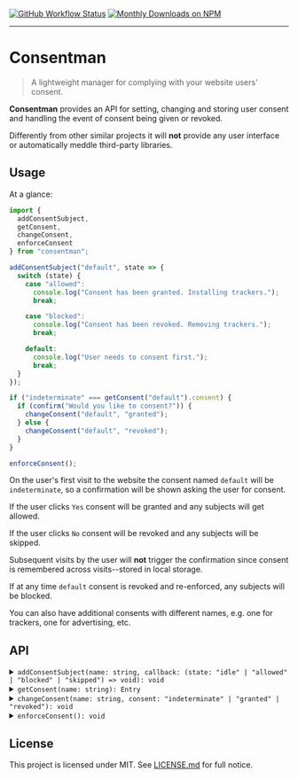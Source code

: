 [![GitHub Workflow Status](https://img.shields.io/github/workflow/status/corenzan/consentman/Default)](https://github.com/corenzan/consentman/actions)
[![Monthly Downloads on NPM](https://img.shields.io/npm/dm/consentman)](https://www.npmjs.com/package/consentman)

---

# Consentman

> A lightweight manager for complying with your website users' consent.

**Consentman** provides an API for setting, changing and storing user consent and handling the event of consent being given or revoked.

Differently from other similar projects it will **not** provide any user interface or automatically meddle third-party libraries.

## Usage

At a glance:

```js
import {
  addConsentSubject,
  getConsent,
  changeConsent,
  enforceConsent
} from "consentman";

addConsentSubject("default", state => {
  switch (state) {
    case "allowed":
      console.log("Consent has been granted. Installing trackers.");
      break;

    case "blocked":
      console.log("Consent has been revoked. Removing trackers.");
      break;

    default:
      console.log("User needs to consent first.");
      break;
  }
});

if ("indeterminate" === getConsent("default").consent) {
  if (confirm("Would you like to consent?")) {
    changeConsent("default", "granted");
  } else {
    changeConsent("default", "revoked");
  }
}

enforceConsent();
```

On the user's first visit to the website the consent named `default` will be `indeterminate`, so a confirmation will be shown asking the user for consent.

If the user clicks `Yes` consent will be granted and any subjects will get allowed.

If the user clicks `No` consent will be revoked and any subjects will be skipped.

Subsequent visits by the user will **not** trigger the confirmation since consent is remembered across visits--stored in local storage.

If at any time `default` consent is revoked and re-enforced, any subjects will be blocked.

You can also have additional consents with different names, e.g. one for trackers, one for advertising, etc.

## API

<details>
  <summary>
    <code>addConsentSubject(name: string, callback: (state: "idle" | "allowed" | "blocked" | "skipped") => void): void</code>
  </summary>
  <p>Push new consent subject to the registry. A consent subject is a state machine that updates whenever <code>enforceConsent</code> is called. The next state depends on whether a consent of same name has been granted or revoked. Possible states are <code>"idle"</code>, <code>"allowed"</code>, <code>"blocked"</code> or <code>"skipped"</code>.</p>
</details>

<details>
  <summary>
    <code>getConsent(name: string): Entry</code>
  </summary>
  <p>Return current consent entry with a given <code>name</code>. A consent entry has the following interface:</p>
  <dl>
    <dt>name</dt>
    <dd>A string identifier.</dd>
    <dt>date</dt>
    <dd>Timestamp for when consent was last changed.</dd>
    <dt>consent</dt>
    <dd>The current consent policy. Either <code>"indeterminate"</code>, <code>"granted"</code> or <code>"revoked"</code>.</dd>
  </dl>
</details>

<details>
  <summary>
    <code>changeConsent(name: string, consent: "indeterminate" | "granted" | "revoked"): void</code>
  </summary>
  <p>Update existing consent entry or create new one and save to storage.</p>
</details>

<details>
  <summary>
    <code>enforceConsent(): void</code>
  </summary>
  <p>Walk over registered consent subjects and update their states.</p>
</details>

## License

This project is licensed under MIT. See [LICENSE.md](LICENSE.md) for full notice.
